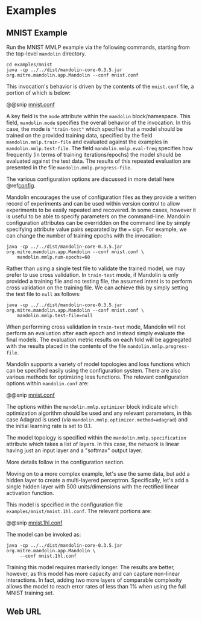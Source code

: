 # Examples

## MNIST Example


Run the MNIST MMLP example via the following commands, starting from the top-level `mandolin` directory.

    cd examples/mnist
    java -cp ../../dist/mandolin-core-0.3.5.jar org.mitre.mandolin.app.Mandolin --conf mnist.conf

This invocation's behavior is driven by the contents of the `mnist.conf` file, a portion of which is
below:

@@snip [mnist.conf](snippets/mnist.1.conf)

A key field is the `mode` attribute within the `mandolin` block/namespace. This field, `mandolin.mode` specifies
the overall behavior of the invocation. In this case, the mode is `"train-test"` which specifies that a model
should be trained on the provided training data, specified by the field `mandolin.mmlp.train-file` and
evaluated against the examples in `mandolin.mmlp.test-file`. The field `mandolin.mmlp.eval-freq` specifies
how frequently (in terms of training iterations/epochs) the model should be evaluated against the
test data. The results of this repeated evaluation are presented in the file `mandolin.mmlp.progress-file`.

The various configuration options are discussed in more detail here @ref[config](../configuration.md).

Mandolin encourages the use of configuration files as they provide a written record of experiments and
can be used within version control to allow experiments to be easily repeated and recovered. In some cases,
however it is useful to be able to specify parameters on the command-line. Mandolin configuration
attributes can be overridden on the command line by simply specifying attribute value pairs separated by
the `=` sign. For example, we can change the number of training epochs with the invocation:

    java -cp ../../dist/mandolin-core-0.3.5.jar org.mitre.mandolin.app.Mandolin --conf mnist.conf \
        mandolin.mmlp.num-epochs=60

Rather than using a single test file to validate the trained model, we may prefer to use cross validation.
In `train-test` mode, if Mandolin is only provided a training file and no testing file, the assumed
intent is to perform cross validation on the training file. We can achieve this by simply setting
the test file to `null` as follows:

    java -cp ../../dist/mandolin-core-0.3.5.jar org.mitre.mandolin.app.Mandolin --conf mnist.conf \
        mandolin.mmlp.test-file=null

When performing cross validation in `train-test` mode, Mandolin will not perform an evaluation
after each epoch and instead simply evaluate the final models. The evaluation metric results
on each fold will be aggregated with the results placed in the contents of the file
`mandolin.mmlp.progress-file`.

Mandolin supports a variety of model topologies and loss functions which can be specified easily
using the configuration system. There are also various methods for optimizing loss functions. The relevant
configuration options within `mandolin.conf` are:

@@snip [mnist.conf](snippets/mnist.2.conf)

The options within the `mandolin.mmlp.optimizer` block indicate which optimization algorithm should be used
and any relevant parameters, in this case Adagrad is used (via `mandolin.mmlp.optimizer.method=adagrad`) and
the initial learning rate is set to 0.1.

The model topology is specified within the `mandolin.mmlp.specification` attribute which takes a list
of layers. In this case, the network is linear having just an input layer and a "softmax" output layer.

More details follow in the configuration section.

Moving on to a more complex example, let's use the same data, but add a hidden layer to create
a multi-layered perceptron. Specifically, let's add a single hidden layer with 500 units/dimensions
with the rectified linear activation function.  

This model is specified in the configuration file `examples/mnist/mnist.1hl.conf`. The relevant
portions are:

@@snip [mnist.1hl.conf](snippets/mnist.1hl.1.conf)

The model can be invoked as:

    java -cp ../../dist/mandolin-core-0.3.5.jar org.mitre.mandolin.app.Mandolin \
         --conf mnist.1hl.conf

Training this model requires markedly longer. The results are better, however, as this
model has more capacity and can capture non-linear interactions. In fact, adding two more layers
of comparable complexity allows the model to reach error rates of less than 1% when using
the full MNIST training set.

## Web URL